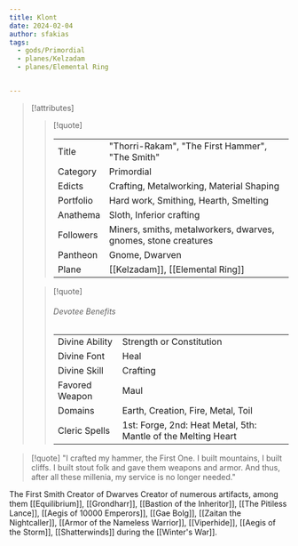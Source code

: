 ```yaml
---
title: Klont
date: 2024-02-04
author: sfakias
tags:
  - gods/Primordial
  - planes/Kelzadam
  - planes/Elemental Ring


---
```

> [!attributes]
> 
> > [!quote]
> >
> > | | |
> > | --- | --- |
> > | Title | "Thorri-Rakam", "The First Hammer", "The Smith" |
> > | Category | Primordial |
> > | Edicts | Crafting, Metalworking, Material Shaping |
> > | Portfolio | Hard work, Smithing, Hearth, Smelting  |
> > | Anathema | Sloth, Inferior crafting |
> > | Followers | Miners, smiths, metalworkers, dwarves, gnomes, stone creatures |
> > | Pantheon | Gnome, Dwarven |
> > | Plane | [[Kelzadam]], [[Elemental Ring]] |
>
> > [!quote]
> > 
> > ###### Devotee Benefits
> > | | |
> > | --- | --- |
> > | Divine Ability | Strength or Constitution |
> > | Divine Font | Heal |
> > | Divine Skill | Crafting |
> > | Favored Weapon | Maul |
> > | Domains | Earth, Creation, Fire, Metal, Toil |
> > | Cleric Spells | 1st: Forge, 2nd: Heat Metal, 5th: Mantle of the Melting Heart |

> [!quote] 
> "I crafted my hammer, the First One. I built mountains, I built cliffs. I built stout folk and gave them weapons and armor. And thus, after all these millenia, my service is no longer needed."

The First Smith
Creator of Dwarves
Creator of numerous artifacts, among them [[Equilibrium]], [[Grondharr]], [[Bastion of the Inheritor]], [[The Pitiless Lance]], [[Aegis of 10000 Emperors]], [[Gae Bolg]], [[Zaitan the Nightcaller]], [[Armor of the Nameless Warrior]], [[Viperhide]], [[Aegis of the Storm]], [[Shatterwinds]] during the [[Winter's War]].